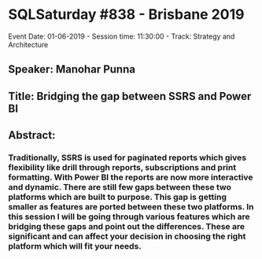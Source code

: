 # SQLSaturday #838 - Brisbane 2019
Event Date: 01-06-2019 - Session time: 11:30:00 - Track: Strategy and Architecture
## Speaker: Manohar Punna
## Title: Bridging the gap between SSRS and Power BI
## Abstract:
### Traditionally, SSRS is used for paginated reports which gives flexibility like drill through reports, subscriptions and print formatting. With Power BI the reports are now more interactive and dynamic. There are still few gaps between these two platforms which are built to purpose. This gap is getting smaller as features are ported between these two platforms. In this session I will be going through various features which are bridging these gaps and point out the differences. These are significant and can affect your decision in choosing the right platform which will fit your needs.
